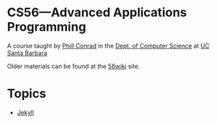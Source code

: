 ---
---

# CS56&mdash;Advanced Applications Programming

A course taught by [Phill Conrad](http://www.cs.ucsb.edu/~pconrad) in the [Dept. of Computer Science](http://www.cs.ucsb.edu) at [UC Santa Barbara](http://www.ucsb.edu)

Older materials can be found at the [56wiki](https://foo.cs.ucsb.edu/56wiki) site.

# Topics

* [Jekyll](topics/jekyll)
